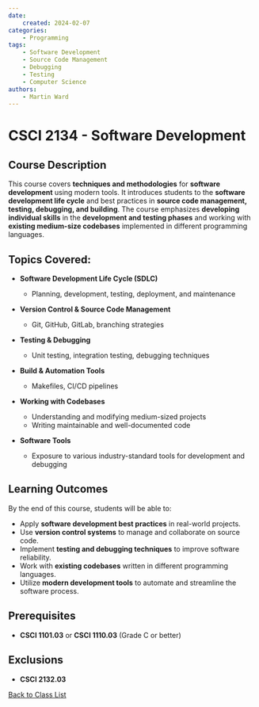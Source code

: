```yaml
---
date:
    created: 2024-02-07
categories:
    - Programming
tags:
    - Software Development
    - Source Code Management
    - Debugging
    - Testing
    - Computer Science
authors:
    - Martin Ward
---
```


# CSCI 2134 - Software Development

## Course Description
This course covers **techniques and methodologies** for **software development** using modern tools. It introduces students to the **software development life cycle** and best practices in **source code management, testing, debugging, and building**. The course emphasizes **developing individual skills** in the **development and testing phases** and working with **existing medium-size codebases** implemented in different programming languages.

## Topics Covered:
- **Software Development Life Cycle (SDLC)**
  - Planning, development, testing, deployment, and maintenance  

- **Version Control & Source Code Management**
  - Git, GitHub, GitLab, branching strategies  

- **Testing & Debugging**
  - Unit testing, integration testing, debugging techniques  

- **Build & Automation Tools**
  - Makefiles, CI/CD pipelines  

- **Working with Codebases**
  - Understanding and modifying medium-sized projects  
  - Writing maintainable and well-documented code  

- **Software Tools**
  - Exposure to various industry-standard tools for development and debugging  

## Learning Outcomes
By the end of this course, students will be able to:
- Apply **software development best practices** in real-world projects.
- Use **version control systems** to manage and collaborate on source code.
- Implement **testing and debugging techniques** to improve software reliability.
- Work with **existing codebases** written in different programming languages.
- Utilize **modern development tools** to automate and streamline the software process.

## Prerequisites
- **CSCI 1101.03** or **CSCI 1110.03** (Grade C or better)  

## Exclusions
- **CSCI 2132.03**

[Back to Class List ](../index.md)